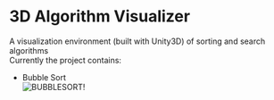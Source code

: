 # 3D Algorithm Visualizer
A visualization environment (built with Unity3D) of sorting and search algorithms <br/>
Currently the project contains: <br/>
- Bubble Sort <br/>
![BUBBLESORT!](https://user-images.githubusercontent.com/62967263/193417485-d44d8ec7-655d-4802-8c39-2d049ac7bcd0.gif)
